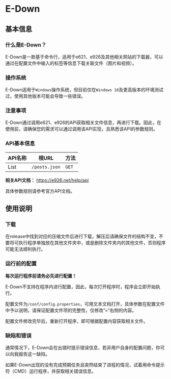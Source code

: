 # E-Down
## 基本信息
### 什么是E-Down？
E-Down是一款基于命令行，适用于e621、e926及其他相关网站的下载器，可以通过在配置文件中输入的标签等信息下载关联文件（图片和视频）。
### 操作系统
E-Down适用于`Windows`操作系统，但目前仅在`Windows 10`及更高版本的环境测试过，使用其他版本可能会导致一些错误。
### 注意事项
E-Down通过调用e621、e926的API获取相关文件信息，再进行下载。因此，在使用前，请确保您的需求可以通过调用该API实现，且熟悉该API的参数规则。
### API基本信息
|API名称|根URL|方法|
|----|----|----|
|List|`/posts.json`|`GET`|

**相关API文档：** https://e926.net/help/api

具体参数规则请参考官方API文档。
## 使用说明
### 下载
在release中找到对应的压缩文件后进行下载，解压后请确保文件的结构不变，不要将可执行程序单独放在其他文件夹中，或是删除文件夹内的其他文件，否则程序可能无法顺利执行。
### 运行前的配置
**每次运行程序前请务必先进行配置！**

E-Down不支持在程序内进行配置，因此，每次打开程序时，程序会立即开始执行。

配置文件为`/conf/config.properties`，可用文本文档打开，具体参数在配置文件中予以说明，请保证配置文件项的完整性，仅修改”=“右侧的内容。

配置文件修改完毕后，重新打开程序，即可根据配置内容获取相关文件。
### 缺陷和错误
通常情况下，E-Down会在出错时提示错误信息，若非用户自身的配置问题，你可以向我报告这一缺陷。

如果E-Down出现的没有完成预期任务且突然结束了进程的情况，试着用命令提示符（CMD）运行程序，并获取相关错误信息。
